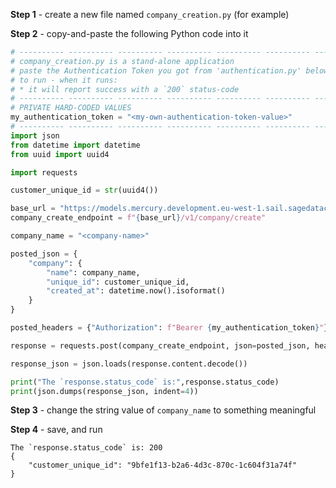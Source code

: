 **Step 1** - create a new file named `company_creation.py` (for example)

**Step 2** - copy-and-paste the following Python code into it

```python:company_creation.py
# ---------- ---------- ---------- ---------- ---------- ---------- ---------- ----------
# company_creation.py is a stand-alone application
# paste the Authentication Token you got from 'authentication.py' below, and it's ready
# to run - when it runs:
# * it will report success with a `200` status-code
# ---------- ---------- ---------- ---------- ---------- ---------- ---------- ----------
# PRIVATE HARD-CODED VALUES
my_authentication_token = "<my-own-authentication-token-value>"
# ---------- ---------- ---------- ---------- ---------- ---------- ---------- ----------
import json
from datetime import datetime
from uuid import uuid4

import requests

customer_unique_id = str(uuid4())

base_url = "https://models.mercury.development.eu-west-1.sail.sagedatacloud.com/api"
company_create_endpoint = f"{base_url}/v1/company/create"

company_name = "<company-name>"

posted_json = {
    "company": {
        "name": company_name,
        "unique_id": customer_unique_id,
        "created_at": datetime.now().isoformat()
    }
}

posted_headers = {"Authorization": f"Bearer {my_authentication_token}"}

response = requests.post(company_create_endpoint, json=posted_json, headers=posted_headers)

response_json = json.loads(response.content.decode())

print("The `response.status_code` is:",response.status_code)
print(json.dumps(response_json, indent=4))
```

**Step 3** - change the string value of `company_name` to something meaningful

**Step 4** - save, and run

```json:response
The `response.status_code` is: 200
{
    "customer_unique_id": "9bfe1f13-b2a6-4d3c-870c-1c604f31a74f"
}
```
